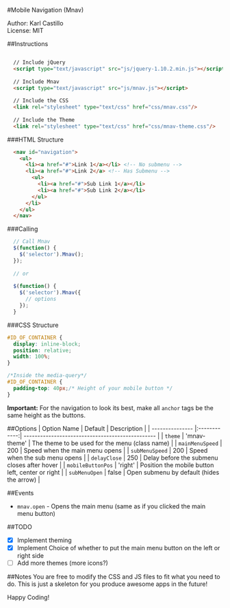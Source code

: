 #Mobile Navigation (Mnav)

Author: Karl Castillo<br/>
License: MIT

##Instructions
```html

  // Include jQuery
  <script type="text/javascript" src="js/jquery-1.10.2.min.js"></script>
  
  // Include Mnav
  <script type="text/javascript" src="js/mnav.js"></script>
  
  // Include the CSS
  <link rel="stylesheet" type="text/css" href="css/mnav.css"/>
  
  // Include the Theme
  <link rel="stylesheet" type="text/css" href="css/mnav-theme.css"/>
```

###HTML Structure
```html
  <nav id="navigation">
    <ul>
      <li><a href="#">Link 1</a></li> <!-- No submenu -->
      <li><a href="#">Link 2</a> <!-- Has Submenu -->
        <ul>
          <li><a href="#">Sub Link 1</a></li>
          <li><a href="#">Sub Link 2</a></li>
        </ul>
      </li>
    </ul>
  </nav>
```

###Calling
```javascript
  // Call Mnav
  $(function() {
    $('selector').Mnav();
  });
  
  // or
  
  $(function() {
    $('selector').Mnav({
      // options
    });
  }
```

###CSS Structure
```css
#ID_OF_CONTAINER {
  display: inline-block;
  position: relative;
  width: 100%;
}

/*Inside the media-query*/
#ID_OF_CONTAINER {
  padding-top: 40px;/* Height of your mobile button */
}
```
**Important:**
For the navigation to look its best, make all `anchor` tags be the same height as the buttons.

##Options
| Option Name       | Default      | Description                                      |
| ---------------   |:------------:| ------------------------------------------------ |
| `theme`           | 'mnav-theme' | The theme to be used for the menu (class name)   |
| `mainMenuSpeed`   | 200          | Speed when the main menu opens                   |
| `subMenuSpeed`    | 200          | Speed when the sub menu opens                    |
| `delayClose`      | 250          | Delay before the submenu closes after hover      |
| `mobileButtonPos` | 'right'      | Position the mobile button left, center or right |
| `subMenuOpen`     | false        | Open submenu by default (hides the arrow)        |

##Events
- `mnav.open` - Opens the main menu (same as if you clicked the main menu button)

##TODO
- [x] Implement theming
- [x] Implement Choice of whether to put the main menu button on the left or right side
- [ ] Add more themes (more icons?)

##Notes
You are free to modify the CSS and JS files to fit what you need to do. This is just a skeleton for you produce awesome apps in the future!

Happy Coding!
